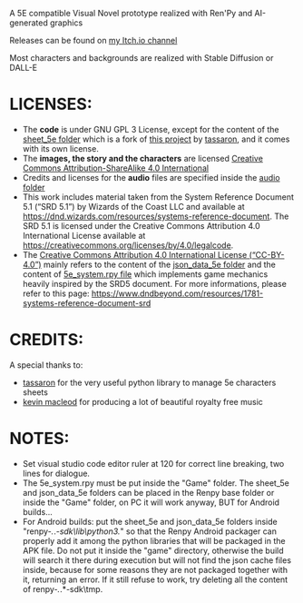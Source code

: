 A 5E compatible Visual Novel prototype realized with Ren'Py and AI-generated graphics

Releases can be found on [my Itch.io channel](https://sprintingkiwi.itch.io/)

Most characters and backgrounds are realized with Stable Diffusion or DALL-E

# LICENSES:
* The **code** is under GNU GPL 3 License, except for the content of the [sheet_5e folder](sheet_5e/) which is a fork of [this project](https://github.com/tassaron/dnd-character) by [tassaron](https://github.com/tassaron), and it comes with its own license.
* The **images, the story and the characters** are licensed [Creative Commons Attribution-ShareAlike 4.0 International](https://creativecommons.org/licenses/by-sa/4.0/)
* Credits and licenses for the **audio** files are specified inside the [audio folder](game/audio/)
* This work includes material taken from the System Reference Document 5.1 (“SRD 5.1”) by Wizards of the Coast LLC and available at https://dnd.wizards.com/resources/systems-reference-document. The SRD 5.1 is licensed under the Creative Commons Attribution 4.0 International License available at https://creativecommons.org/licenses/by/4.0/legalcode.
* The [Creative Commons Attribution 4.0 International License (“CC-BY-4.0”)](SRD_CC_v5.1.pdf) mainly refers to the content of the [json_data_5e folder](json_data_5e/) and the content of [5e_system.rpy file](game/5e_system.rpy) which implements game mechanics heavily inspired by the SRD5 document. For more informations, please refer to this page: https://www.dndbeyond.com/resources/1781-systems-reference-document-srd

# CREDITS:
A special thanks to:
* [tassaron](https://github.com/tassaron) for the very useful python library to manage 5e characters sheets
* [kevin macleod](https://incompetech.com/music/royalty-free/music.html) for producing a lot of beautiful royalty free music

# NOTES:
* Set visual studio code editor ruler at 120 for correct line breaking, two lines for dialogue.
* The 5e_system.rpy must be put inside the "Game" folder. The sheet_5e and json_data_5e folders can be placed in the Renpy base folder or inside the "Game" folder, on PC it will work anyway, BUT for Android builds...
* For Android builds: put the sheet_5e and json_data_5e folders inside "renpy-*.*.*-sdk\lib\python3.*" so that the Renpy Android packager can properly add it among the python libraries that will be packaged in the APK file. Do not put it inside the "game" directory, otherwise the build will search it there during execution but will not find the json cache files inside, because for some reasons they are not packaged together with it, returning an error. If it still refuse to work, try deleting all the content of renpy-*.*.*-sdk\tmp.
